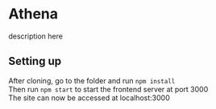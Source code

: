 # Athena

description here

## Setting up

After cloning, go to the folder and run `npm install` <br />
Then run `npm start` to start the frontend server at port 3000 <br />
The site can now be accessed at localhost:3000
